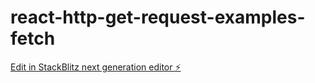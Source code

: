 # react-http-get-request-examples-fetch

[Edit in StackBlitz next generation editor ⚡️](https://stackblitz.com/~/github.com/meenakshikin/react-http-get-request-examples-fetch)